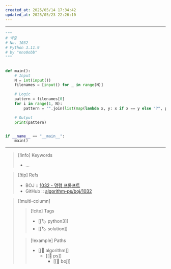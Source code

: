 ```yaml
---
created_at: 2025/05/14 17:34:42
updated_at: 2025/05/23 22:26:10
---
```

---

```python
"""
# 백준
# No. 1032 
# Python 3.11.9
# by "nno0obb"
"""


def main():
    # Input
    N = int(input())
    filenames = [input() for _ in range(N)]

    # Logic
    pattern = filenames[0]
    for i in range(1, N):
        pattern = "".join(list(map(lambda x, y: x if x == y else "?", pattern, filenames[i])))

    # Output
    print(pattern)


if __name__ == "__main__":
    main()

```

---

> [!info] Keywords
> - ...

> [!tip] Refs
> - BOJ :: [1032 - 명령 프롬프트](https://www.acmicpc.net/problem/1032)
> - GitHub :: [algorithm-ps/boj/1032](https://github.com/nno0obb/algorithm-ps/tree/main/boj/1032)

> [!multi-column]
>
>> [!cite] Tags
>> - [[🏷️ python3]]
>> - [[🏷️ solution]]
>
>> [!example] Paths
>> - [[🔖 algorithm]]
>>   - [[🔖 ps]]
>>     - [[🔖 boj]]
